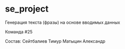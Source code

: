 # se_project
Генерация текста (фразы) на основе вводимых данных


Команда #25 


Состав: 
Сейтбалиев Тимур
Матыцин Александр 
